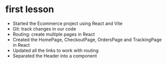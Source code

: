 # first lesson
- Started the Ecommerce project using React and Vite
- Git: track changes in our code
- Routing: create multiple pages in React
- Created the HomePage, CheckoutPage, OrdersPage and TrackingPage in React
- Updated all the links to work with routing
- Separated the Header into a component